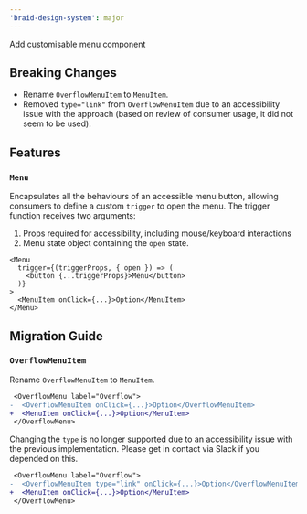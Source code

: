 ```yaml
---
'braid-design-system': major
---
```


Add customisable menu component

## Breaking Changes

- Rename `OverflowMenuItem` to `MenuItem`.
- Removed `type="link"` from `OverflowMenuItem` due to an accessibility issue with the approach (based on review of consumer usage, it did not seem to be used).

## Features

### `Menu`

Encapsulates all the behaviours of an accessible menu button, allowing consumers to define a custom `trigger` to open the menu. The trigger function receives two arguments:

1. Props required for accessibility, including mouse/keyboard interactions
2. Menu state object containing the `open` state.

```tsx
<Menu
  trigger={(triggerProps, { open }) => (
    <button {...triggerProps}>Menu</button>
  )}
>
  <MenuItem onClick={...}>Option</MenuItem>
</Menu>
```

## Migration Guide

### `OverflowMenuItem`

Rename `OverflowMenuItem` to `MenuItem`.

```diff
 <OverflowMenu label="Overflow">
-  <OverflowMenuItem onClick={...}>Option</OverflowMenuItem>
+  <MenuItem onClick={...}>Option</MenuItem>
 </OverflowMenu>
```

Changing the `type` is no longer supported due to an accessibility issue with the previous implementation. Please get in contact via Slack if you depended on this.

```diff
 <OverflowMenu label="Overflow">
-  <OverflowMenuItem type="link" onClick={...}>Option</OverflowMenuItem>
+  <MenuItem onClick={...}>Option</MenuItem>
 </OverflowMenu>
```
